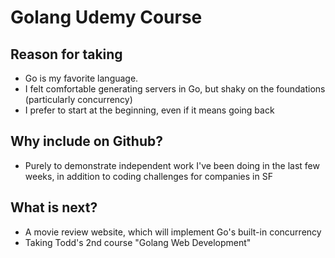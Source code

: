 # Golang Udemy Course

## Reason for taking
- Go is my favorite language.
- I felt comfortable generating servers in Go, but shaky on the foundations (particularly concurrency)
- I prefer to start at the beginning, even if it means going back

## Why include on Github?
- Purely to demonstrate independent work I've been doing in the last few weeks, in addition to coding challenges for companies in SF 

## What is next?
- A movie review website, which will implement Go's built-in concurrency
- Taking Todd's 2nd course "Golang Web Development" 